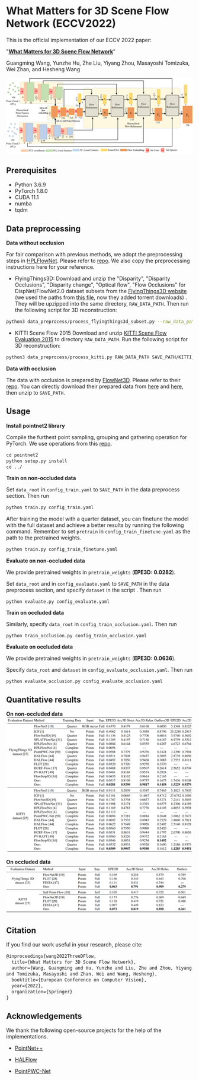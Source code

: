 # **What Matters for 3D Scene Flow Network** (ECCV2022)

This is the official implementation of our ECCV 2022 paper:

 "[**What Matters for 3D Scene Flow Network**](https://arxiv.org/abs/2207.09143)"

Guangming Wang, Yunzhe Hu, Zhe Liu, Yiyang Zhou, Masayoshi Tomizuka, Wei Zhan, and Hesheng Wang

![network](./images/network.jpg)


## Prerequisites

+ Python 3.6.9
+ PyTorch 1.8.0
+ CUDA 11.1
+ numba
+ tqdm

## Data preprocessing

**Data without occlusion**

For fair comparison with previous methods, we adopt the preprocessing steps in [HPLFlowNet](https://web.cs.ucdavis.edu/~yjlee/projects/cvpr2019-HPLFlowNet.pdf). Please refer to [repo](https://github.com/laoreja/HPLFlowNet). We also copy the preprocessing instructions here for your reference.

* FlyingThings3D:
Download and unzip the "Disparity", "Disparity Occlusions", "Disparity change", "Optical flow", "Flow Occlusions" for DispNet/FlowNet2.0 dataset subsets from the [FlyingThings3D website](https://lmb.informatik.uni-freiburg.de/resources/datasets/SceneFlowDatasets.en.html) (we used the paths from [this file](https://lmb.informatik.uni-freiburg.de/data/FlyingThings3D_subset/FlyingThings3D_subset_all_download_paths.txt), now they added torrent downloads)
. They will be upzipped into the same directory, `RAW_DATA_PATH`. Then run the following script for 3D reconstruction:

```bash
python3 data_preprocess/process_flyingthings3d_subset.py --raw_data_path RAW_DATA_PATH --save_path SAVE_PATH/FlyingThings3D_subset_processed_35m --only_save_near_pts
```

* KITTI Scene Flow 2015
Download and unzip [KITTI Scene Flow Evaluation 2015](http://www.cvlibs.net/download.php?file=data_scene_flow.zip) to directory `RAW_DATA_PATH`.
Run the following script for 3D reconstruction:

```bash
python3 data_preprocess/process_kitti.py RAW_DATA_PATH SAVE_PATH/KITTI_processed_occ_final
```

**Data with occlusion**

The data with occlusion is prepared by [FlowNet3D](https://openaccess.thecvf.com/content_CVPR_2019/papers/Liu_FlowNet3D_Learning_Scene_Flow_in_3D_Point_Clouds_CVPR_2019_paper.pdf). Please refer to their [repo](https://github.com/xingyul/flownet3d). You can directly download their prepared data from [here](https://drive.google.com/file/d/1CMaxdt-Tg1Wct8v8eGNwuT7qRSIyJPY-/view) and [here](https://drive.google.com/file/d/1XBsF35wKY0rmaL7x7grD_evvKCAccbKi/view), then unzip to `SAVE_PATH`.

## Usage

**Install pointnet2 library**

Compile the furthest point sampling, grouping and gathering operation for PyTorch. We use operations from this [repo](https://github.com/sshaoshuai/Pointnet2.PyTorch).

```
cd pointnet2
python setup.py install
cd ../
```

**Train on non-occluded data**

Set `data_root` in `config_train.yaml`  to `SAVE_PATH` in the data preprocess section. Then run
```bash
python train.py config_train.yaml
```
After training the model with a quarter dataset, you can finetune the model with the full dataset and achieve a better results by running the following command. Remember to set `pretrain` in `config_train_finetune.yaml` as the path to the pretrained weights. 
```bash
python train.py config_train_finetune.yaml
```

**Evaluate on non-occluded data**

We provide pretrained weights in ```pretrain_weights``` (**EPE3D: 0.0282**).

Set `data_root` and in `config_evaluate.yaml` to `SAVE_PATH` in the data preprocess section, and specify `dataset` in the script . Then run
```bash
python evaluate.py config_evaluate.yaml
```

**Train on occluded data**

Similarly, specify `data_root` in `config_train_occlusion.yaml`. Then run 

```
python train_occlusion.py config_train_occlusion.yaml
```

**Evaluate on occluded data**

We provide pretrained weights in ```pretrain_weights``` (**EPE3D: 0.0636**).

Specify `data_root` and `dataset` in `config_evaluate_occlusion.yaml`. Then run 

```
python evaluate_occlusion.py config_evaluate_occlusion.yaml
```

## Quantitative results

**On non-occluded data**
![results_non_occluded](./images/results_non_occluded_data.png)


**On occluded data**
![results_occluded](./images/results_occluded_data.png)

## Citation

If you find our work useful in your research, please cite:

```
@inproceedings{wang2022ThreeDFlow,
  title={What Matters for 3D Scene Flow Network},
  author={Wang, Guangming and Hu, Yunzhe and Liu, Zhe and Zhou, Yiyang and Tomizuka, Masayoshi and Zhan, Wei and Wang, Hesheng},
  booktitle={European Conference on Computer Vision},
  year={2022},
  organization={Springer}
}
```

## Acknowledgements

We thank the following open-source projects for the help of the implementations.

+ [PointNet++](https://github.com/charlesq34/pointnet2) 

+ [HALFlow](https://github.com/IRMVLab/HALFlow)

+ [PointPWC-Net](https://github.com/DylanWusee/PointPWC)
